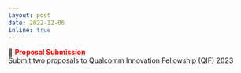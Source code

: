 ```yaml
---
layout: post
date: 2022-12-06
inline: true
---
```

:page_with_curl:   **<span style="color:red">Proposal Submission</span>** <br/>
Submit two proposals to Qualcomm Innovation Fellowship (QIF) 2023
